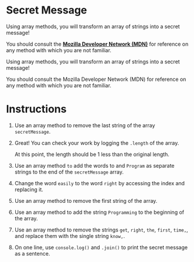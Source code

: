 # Secret Message

Using array methods, you will transform an array of strings into a secret message!

You should consult the **[Mozilla Developer Network (MDN)](https://developer.mozilla.org/en-US/docs/Web/JavaScript/Reference/Global_Objects/array)** for reference on any method with which you are not familiar.

Using array methods, you will transform an array of strings into a secret message!

You should consult the Mozilla Developer Network (MDN) for reference on any method with which you are not familiar.

# Instructions

1. Use an array method to remove the last string of the array `secretMessage`.
2. Great! You can check your work by logging the `.length` of the array.

   At this point, the length should be 1 less than the original length.

3. Use an array method `to` add the words to and `Program` as separate strings to the end of the `secretMessage` array.
4. Change the word `easily` to the word `right` by accessing the index and replacing it.
5. Use an array method to remove the first string of the array.
6. Use an array method to add the string `Programming` to the beginning of the array.
7. Use an array method to remove the strings `get`, `right`, `the`, `first`, `time,`, and replace them with the single string `know,`.
8. On one line, use `console.log()` and `.join()` to print the secret message as a sentence.
